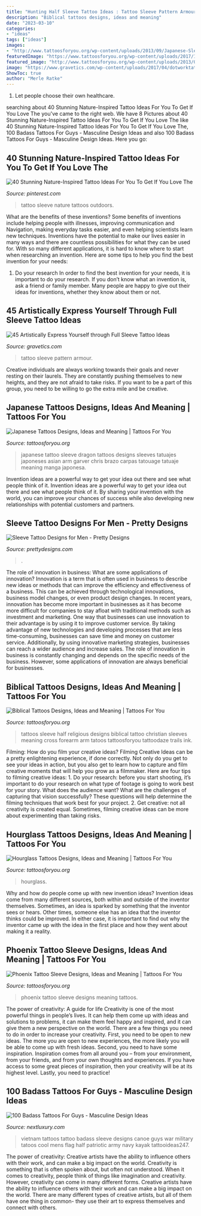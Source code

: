 ```yaml
---
title: "Hunting Half Sleeve Tattoo Ideas : Tattoo Sleeve Pattern Armour"
description: "Biblical tattoos designs, ideas and meaning"
date: "2023-03-10"
categories:
- "ideas"
tags: ["ideas"]
images:
- "http://www.tattoosforyou.org/wp-content/uploads/2013/09/Japanese-Sleeve-Tattoo.jpg"
featuredImage: "https://www.tattoosforyou.org/wp-content/uploads/2017/11/Phoenix-Tattoo-Sleeve.jpg"
featured_image: "http://www.tattoosforyou.org/wp-content/uploads/2013/09/Japanese-Sleeve-Tattoo.jpg"
image: "https://www.gravetics.com/wp-content/uploads/2017/04/dotworktattoo-lineworktattoo-fullsleevetattoo-mandalatattoo-pattern-armour.jpg"
ShowToc: true
author: "Merle Ratke"
---
```



1. Let people choose their own healthcare.

	

		
searching about 40 Stunning Nature-Inspired Tattoo Ideas For You To Get If You Love The you've came to the right web. We have 8 Pictures about 40 Stunning Nature-Inspired Tattoo Ideas For You To Get If You Love The like 40 Stunning Nature-Inspired Tattoo Ideas For You To Get If You Love The, 100 Badass Tattoos For Guys - Masculine Design Ideas and also 100 Badass Tattoos For Guys - Masculine Design Ideas. Here you go:
		
    
## 40 Stunning Nature-Inspired Tattoo Ideas For You To Get If You Love The

<img loading=lazy src="https://i.pinimg.com/736x/90/54/58/9054586b1eea8716fa2c01ab5f4337c9.jpg" onerror="this.onerror=null;this.src='https://tse2.mm.bing.net/th?id=OIP.LrYEpifzf1FarwlPQBRUwgHaK4&amp;pid=15.1';" alt="40 Stunning Nature-Inspired Tattoo Ideas For You To Get If You Love The">

_Source: pinterest.com_

>tattoo sleeve nature tattoos outdoors. 

	

What are the benefits of these inventions?
Some benefits of inventions include helping people with illnesses, improving communication and Navigation, making everyday tasks easier, and even helping scientists learn new techniques. Inventions have the potential to make our lives easier in many ways and there are countless possibilities for what they can be used for. With so many different applications, it is hard to know where to start when researching an invention. Here are some tips to help you find the best invention for your needs:
1) Do your research
In order to find the best invention for your needs, it is important to do your research. If you don’t know what an invention is, ask a friend or family member. Many people are happy to give out their ideas for inventions, whether they know about them or not.

    
## 45 Artistically Express Yourself Through Full Sleeve Tattoo Ideas

<img loading=lazy src="https://www.gravetics.com/wp-content/uploads/2017/04/dotworktattoo-lineworktattoo-fullsleevetattoo-mandalatattoo-pattern-armour.jpg" onerror="this.onerror=null;this.src='https://tse1.mm.bing.net/th?id=OIP.5Td0PjkfqFfP-fU7TnuHlgHaGD&amp;pid=15.1';" alt="45 Artistically Express Yourself through Full Sleeve Tattoo Ideas">

_Source: gravetics.com_

>tattoo sleeve pattern armour. 

	

Creative individuals are always working towards their goals and never resting on their laurels. They are constantly pushing themselves to new heights, and they are not afraid to take risks. If you want to be a part of this group, you need to be willing to go the extra mile and be creative.

    
## Japanese Tattoos Designs, Ideas And Meaning | Tattoos For You

<img loading=lazy src="http://www.tattoosforyou.org/wp-content/uploads/2013/09/Japanese-Sleeve-Tattoo.jpg" onerror="this.onerror=null;this.src='https://tse2.mm.bing.net/th?id=OIP.ds-wx0GMinjWO3F_q7H6sQHaPu&amp;pid=15.1';" alt="Japanese Tattoos Designs, Ideas and Meaning | Tattoos For You">

_Source: tattoosforyou.org_

>japanese tattoo sleeve dragon tattoos designs sleeves tatuajes japoneses asian arm garver chris brazo carpas tatouage tatuaje meaning manga japonesa. 

	

Invention ideas are a powerful way to get your idea out there and see what people think of it.
Invention ideas are a powerful way to get your idea out there and see what people think of it. By sharing your invention with the world, you can improve your chances of success while also developing new relationships with potential customers and partners.

    
## Sleeve Tattoo Designs For Men - Pretty Designs

<img loading=lazy src="http://www.prettydesigns.com/wp-content/uploads/2015/01/Clock-Arm-Tattoo.jpg" onerror="this.onerror=null;this.src='https://tse2.mm.bing.net/th?id=OIP.cCRRf_hf_FfPR_eUE3mt5QHaJ4&amp;pid=15.1';" alt="Sleeve Tattoo Designs for Men - Pretty Designs">

_Source: prettydesigns.com_

>. 

	

The role of innovation in business: What are some applications of innovation?
Innovation is a term that is often used in business to describe new ideas or methods that can improve the efficiency and effectiveness of a business. This can be achieved through technological innovations, business model changes, or even product design changes. In recent years, innovation has become more important in businesses as it has become more difficult for companies to stay afloat with traditional methods such as investment and marketing. One way that businesses can use innovation to their advantage is by using it to improve customer service. By taking advantage of new technologies and developing processes that are less time-consuming, businesses can save time and money on customer service. Additionally, by using innovative marketing strategies, businesses can reach a wider audience and increase sales. The role of innovation in business is constantly changing and depends on the specific needs of the business. However, some applications of innovation are always beneficial for businesses.

    
## Biblical Tattoos Designs, Ideas And Meaning | Tattoos For You

<img loading=lazy src="https://www.tattoosforyou.org/wp-content/uploads/2016/05/Biblical-Tattoos-Half-Sleeves.jpg" onerror="this.onerror=null;this.src='https://tse2.mm.bing.net/th?id=OIP.H_mShjUlN8VqY7a99qvRowHaJ2&amp;pid=15.1';" alt="Biblical Tattoos Designs, Ideas and Meaning | Tattoos For You">

_Source: tattoosforyou.org_

>tattoos sleeve half religious designs biblical tattoo christian sleeves meaning cross forearm arm tatoos tattoosforyou tattoodaze trails ink. 

	

Filming: How do you film your creative ideas?
Filming Creative Ideas can be a pretty enlightening experience, if done correctly. Not only do you get to see your ideas in action, but you also get to learn how to capture and film creative moments that will help you grow as a filmmaker. Here are four tips to filming creative ideas: 1. Do your research: before you start shooting, it’s important to do your research on what type of footage is going to work best for your story. What does the audience want? What are the challenges of capturing that vision successfully? These questions will help determine the filming techniques that work best for your project. 2. Get creative: not all creativity is created equal. Sometimes, filming creative ideas can be more about experimenting than taking risks.

    
## Hourglass Tattoos Designs, Ideas And Meaning | Tattoos For You

<img loading=lazy src="https://www.tattoosforyou.org/wp-content/uploads/2013/11/Hourglass-Half-Sleeve-Tattoo.jpg" onerror="this.onerror=null;this.src='https://tse3.mm.bing.net/th?id=OIP.rNiZrGk0q0IAxtqtq_Vu_gHaLH&amp;pid=15.1';" alt="Hourglass Tattoos Designs, Ideas and Meaning | Tattoos For You">

_Source: tattoosforyou.org_

>hourglass. 

	

Why and how do people come up with new invention ideas?
Invention ideas come from many different sources, both within and outside of the inventor themselves. Sometimes, an idea is sparked by something that the inventor sees or hears. Other times, someone else has an idea that the inventor thinks could be improved. In either case, it is important to find out why the inventor came up with the idea in the first place and how they went about making it a reality.

    
## Phoenix Tattoo Sleeve Designs, Ideas And Meaning | Tattoos For You

<img loading=lazy src="https://www.tattoosforyou.org/wp-content/uploads/2017/11/Phoenix-Tattoo-Sleeve.jpg" onerror="this.onerror=null;this.src='https://tse3.mm.bing.net/th?id=OIP.YKxM5aWc-oduNHo4lSnE3wHaRu&amp;pid=15.1';" alt="Phoenix Tattoo Sleeve Designs, Ideas and Meaning | Tattoos For You">

_Source: tattoosforyou.org_

>phoenix tattoo sleeve designs meaning tattoos. 

	

The power of creativity: A guide for life
Creativity is one of the most powerful things in people’s lives. It can help them come up with ideas and solutions to problems, it can make them feel happy and inspired, and it can give them a new perspective on the world.
There are a few things you need to do in order to increase your creativity. First, you need to be open to new ideas. The more you are open to new experiences, the more likely you will be able to come up with fresh ideas. Second, you need to have some inspiration. Inspiration comes from all around you – from your environment, from your friends, and from your own thoughts and experiences. If you have access to some great pieces of inspiration, then your creativity will be at its highest level. Lastly, you need to practice!

    
## 100 Badass Tattoos For Guys - Masculine Design Ideas

<img loading=lazy src="http://nextluxury.com/wp-content/uploads/world-war-sleeve-badass-tattoos-for-guys.jpg" onerror="this.onerror=null;this.src='https://tse4.mm.bing.net/th?id=OIP.wQRajzhHSnJNcrVizm-ddQHaLC&amp;pid=15.1';" alt="100 Badass Tattoos For Guys - Masculine Design Ideas">

_Source: nextluxury.com_

>vietnam tattoos tattoo badass sleeve designs canoe guys war military tatoos cool mens flag half patriotic army navy kayak tattooideas247. 

	

The power of creativity: Creative artists have the ability to influence others with their work, and can make a big impact on the world.
Creativity is something that is often spoken about, but often not understood. When it comes to creativity, people think of things like imagination and creativity. However, creativity can come in many different forms. Creative artists have the ability to influence others with their work and can make a big impact on the world. There are many different types of creative artists, but all of them have one thing in common- they use their art to express themselves and connect with others.

